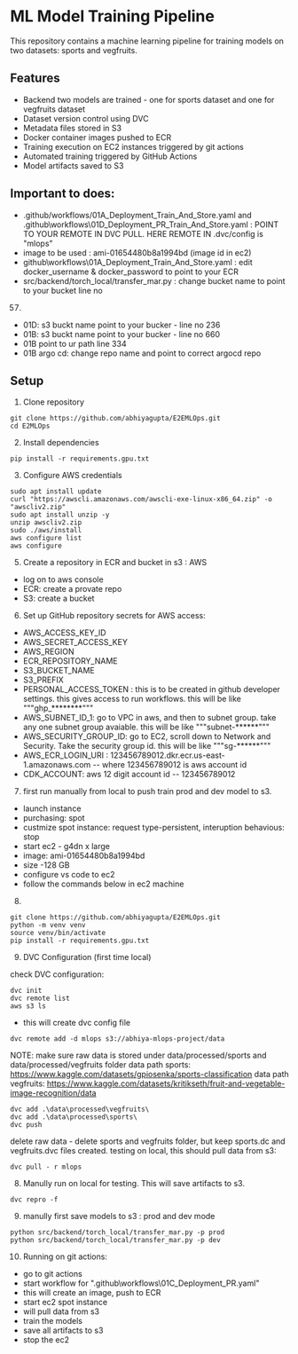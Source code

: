 # ML Model Training Pipeline
This repository contains a machine learning pipeline for training models on two datasets: sports and vegfruits. 

## Features

- Backend two models are trained - one for sports dataset and one for vegfruits dataset
- Dataset version control using DVC
- Metadata files stored in S3
- Docker container images pushed to ECR
- Training execution on EC2 instances triggered by git actions
- Automated training triggered by GitHub Actions
- Model artifacts saved to S3 

## Important to does:
- .github/workflows/01A_Deployment_Train_And_Store.yaml and .github\workflows\01D_Deployment_PR_Train_And_Store.yaml  :  POINT TO YOUR REMOTE IN DVC PULL. HERE REMOTE IN .dvc/config is "mlops"
- image to be used : ami-01654480b8a1994bd  (image id in ec2) 
- github\workflows\01A_Deployment_Train_And_Store.yaml : edit docker_username &   docker_password to point to your ECR
- src/backend/torch_local/transfer_mar.py : change bucket name to point to your bucket line no 
57.
- 01D: s3 buckt name point to your bucker - line no 236 
- 01B: s3 buckt name point to your bucker - line no 660 
- 01B point to ur path line 334
- 01B argo cd: change repo name and point to correct argocd repo

## Setup

1. Clone repository 
``` 
git clone https://github.com/abhiyagupta/E2EMLOps.git 
cd E2MLOps
```

2. Install dependencies
```
pip install -r requirements.gpu.txt
```

3. Configure AWS credentials
```
sudo apt install update
curl "https://awscli.amazonaws.com/awscli-exe-linux-x86_64.zip" -o "awscliv2.zip"
sudo apt install unzip -y
unzip awscliv2.zip
sudo ./aws/install
aws configure list
aws configure
```

5. Create a repository in ECR and bucket in s3 : AWS

- log on to aws console
- ECR: create a provate repo
- S3: create a bucket

6. Set up GitHub repository secrets for AWS access:

- AWS_ACCESS_KEY_ID
- AWS_SECRET_ACCESS_KEY
- AWS_REGION
- ECR_REPOSITORY_NAME
- S3_BUCKET_NAME
- S3_PREFIX
- PERSONAL_ACCESS_TOKEN : this is to be created in github developer settings. this gives access to run workflows. this will be like """ghp_********"""
- AWS_SUBNET_ID_1: go to VPC in aws, and then to subnet group. take any one subnet group avaiable. this will be like """subnet-******"""
- AWS_SECURITY_GROUP_ID: go to EC2, scroll down to Network and Security. Take the security group id. this will be like """sg-******"""
- AWS_ECR_LOGIN_URI : 123456789012.dkr.ecr.us-east-1.amazonaws.com  -- where 123456789012 is aws account id
- CDK_ACCOUNT: aws 12 digit account id -- 123456789012 

7. first run manually from local to push train prod and dev model to s3.
- launch instance
- purchasing: spot
- custmize spot instance: request type-persistent, interuption behavious: stop
- start ec2 - g4dn x large
- image: ami-01654480b8a1994bd
- size -128 GB
- configure vs code to ec2
- follow the commands below in ec2 machine

8. 
```
git clone https://github.com/abhiyagupta/E2EMLOps.git
python -m venv venv
source venv/bin/activate
pip install -r requirements.gpu.txt 
```


9.  DVC Configuration (first time local)

check DVC configuration:
```
dvc init
dvc remote list 
aws s3 ls 
```
- this will create dvc config file
```
dvc remote add -d mlops s3://abhiya-mlops-project/data
```
NOTE: make sure raw data is stored under data/processed/sports and data/processed/vegfruits folder
data path sports: https://www.kaggle.com/datasets/gpiosenka/sports-classification
data path vegfruits: https://www.kaggle.com/datasets/kritikseth/fruit-and-vegetable-image-recognition/data

```
dvc add .\data\processed\vegfruits\
dvc add .\data\processed\sports\
dvc push
```
delete raw data - delete sports and vegfruits folder, but keep sports.dc and vegfruits.dvc files created.
testing on local, this should pull data from s3: 
```
dvc pull - r mlops  
```

8. Manully run on local for testing. This will save artifacts to s3. 
```
dvc repro -f
```

9. manully first save models to s3 : prod and dev mode
```
python src/backend/torch_local/transfer_mar.py -p prod
python src/backend/torch_local/transfer_mar.py -p dev
```

10. Running on git actions:
- go to git actions
- start workflow for ".github\workflows\01C_Deployment_PR.yaml"
- this will create an image, push to ECR
- start ec2 spot instance
- will pull data from s3
- train the models
- save all artifacts to s3
- stop the ec2 

